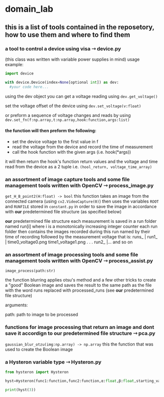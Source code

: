 # domain_lab

## this is a list of tools contained in the reposetory, how to use them and where to find them

### a tool to control a device using visa ⇾ device.py
(this class was written with variable power supplies in mind)
usage example:
```python
import device

with device.Device(index=None[optional int]) as dev:
  #your code here...
```
using the dev object you can get a voltage reading using
`dev.get_voltage()`

set the voltage offset of the device using
`dev.set_voltage(v:float)`

or preform a sequence of voltage changes and reads by using
`dev.set_fn(f:np.array,t:np.array,hook:function,args:list)`

#### the function will then preform the following:

* set the device voltage to the first value in f
* read the voltage from the device and record the time of measurement
* call the hook function with the given args (i.e. hook(*args))

it will then return the hook's function return values and the voltage and time read from the device as a 2 tuple
i.e. `(hool_return, voltage_time_array)`

### an assortment of image capture tools and some file management tools written with OpenCV ⇾ process_image.py

```get_H_B_point2(H:float) -> bool```
this function takes an image from the connected camera (using `cv2.VideoCapture(0)`)
then uses the variables `ROOT` and `RUNFILE` stored in `constant.py` in order to save the image
in accordance with **our** predetermined file structure (as specified below)

**our** predetermined file structure
each measurement is saved in a run folder named run[i] where i is a monotonically increasing integer counter
each run folder then contains the images recorded during this run named by their time of recording followed by the measurement voltage
that is:
runs_
     |
     run1_
          |
          time0_voltage0.png
          time1_voltage1.png
          .
          .
          .
     run2_
          |...
and so on

### an assortment of image **processing** tools and some file management tools written with OpenCV ⇾ process_assist.py

```image_process(path:str)```

the function blurring applies otsu's method and a few other tricks to create a "good" Boolean
image and saves the result to the same path as the file with the word runs replaced with processed_runs
(see **our** predetermined file structure)

arguments:

path: path to image to be processed

### functions for image processing that return an image and dont save it accordign to our predetermined file structure ⇾ pca.py

`gaussian_blur_otzu(img:np.array) -> np.array`
this the function that was used to create the Boolean image

### a Hysteron variable type ⇾ Hysteron.py

```python
from hysteron import Hysteron

hyst=Hysteron(func1:function,func2:function,α:float,β:float,starting_value:float)

print(hyst(3))
```